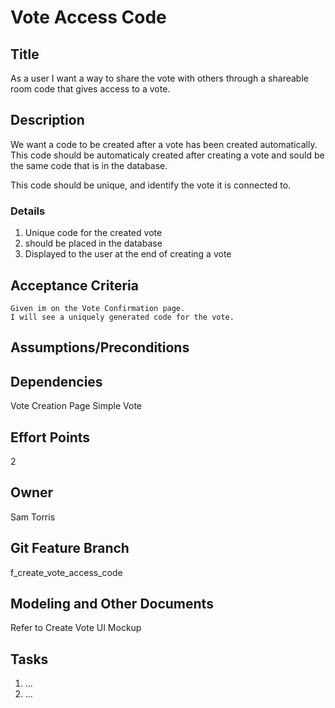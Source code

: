 # Vote Access Code


## Title

As a user I want a way to share the vote with others through a shareable room code that gives access to a vote.

## Description
We want a code to be created after a vote has been created automatically. This code should be automaticaly created after creating a vote and sould be the same code that is in the database.

This code should be unique, and identify the vote it is connected to.


### Details
1. Unique code for the created vote
2. should be placed in the database
3. Displayed to the user at the end of creating a vote


## Acceptance Criteria

    Given im on the Vote Confirmation page.
    I will see a uniquely generated code for the vote.



## Assumptions/Preconditions


## Dependencies
Vote Creation Page
Simple Vote

## Effort Points
2
## Owner
Sam Torris
## Git Feature Branch
f_create_vote_access_code

## Modeling and Other Documents
Refer to Create Vote UI Mockup

## Tasks
1. ...
2. ...